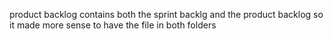 product backlog contains both the sprint backlg and the product backlog so it made more sense to have the file in both folders
